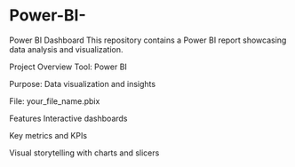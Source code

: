 # Power-BI-
Power BI Dashboard
This repository contains a Power BI report showcasing data analysis and visualization.

Project Overview
Tool: Power BI

Purpose: Data visualization and insights

File: your_file_name.pbix

Features
Interactive dashboards

Key metrics and KPIs

Visual storytelling with charts and slicers

